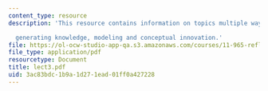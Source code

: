 ```yaml
---
content_type: resource
description: 'This resource contains information on topics multiple ways of

  generating knowledge, modeling and conceptual innovation.'
file: https://ol-ocw-studio-app-qa.s3.amazonaws.com/courses/11-965-reflective-practice-an-approach-for-expanding-your-learning-frontiers-january-iap-2007/3ac83bdc1b9a1d271ead01ff0a427228_lect3.pdf
file_type: application/pdf
resourcetype: Document
title: lect3.pdf
uid: 3ac83bdc-1b9a-1d27-1ead-01ff0a427228
---
```

